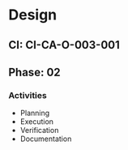 # Design

## CI: CI-CA-O-003-001
## Phase: 02

### Activities
- Planning
- Execution
- Verification
- Documentation

